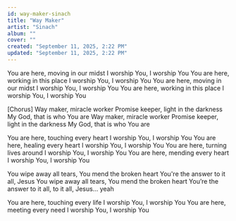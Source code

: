```yaml
---
id: way-maker-sinach
title: "Way Maker"
artist: "Sinach"
album: ""
cover: ""
created: "September 11, 2025, 2:22 PM"
updated: "September 11, 2025, 2:22 PM"
---
```


You are here, moving in our midst
I worship You, I worship You
You are here, working in this place
I worship You, I worship You
You are here, moving in our midst
I worship You, I worship You
You are here, working in this place
I worship You, I worship You

[Chorus]
Way maker, miracle worker
Promise keeper, light in the darkness
My God, that is who You are
Way maker, miracle worker
Promise keeper, light in the darkness
My God, that is who You are

You are here, touching every heart
I worship You, I worship You
You are here, healing every heart
I worship You, I worship You
You are here, turning lives around
I worship You, I worship You
You are here, mending every heart
I worship You, I worship You

You wipe away all tears, You mend the broken heart
You're the answer to it all, Jesus
You wipe away all tears, You mend the broken heart
You’re the answer to it all, to it all, Jesus… yeah

You are here, touching every life
I worship You, I worship You
You are here, meeting every need
I worship You, I worship You




